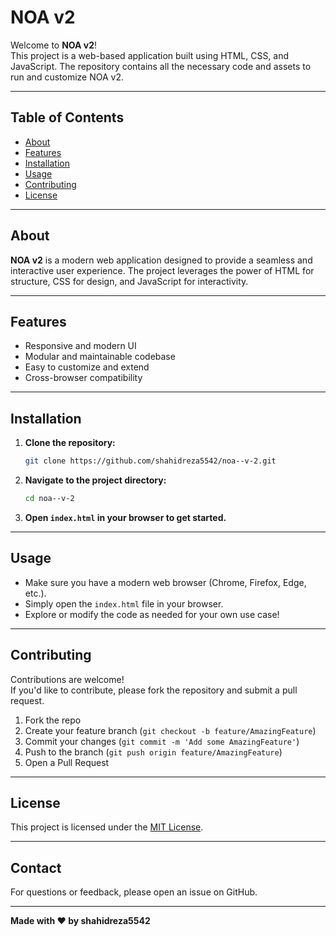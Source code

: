 # NOA v2

Welcome to **NOA v2**!  
This project is a web-based application built using HTML, CSS, and JavaScript. The repository contains all the necessary code and assets to run and customize NOA v2.

---

## Table of Contents

- [About](#about)
- [Features](#features)
- [Installation](#installation)
- [Usage](#usage)
- [Contributing](#contributing)
- [License](#license)

---

## About

**NOA v2** is a modern web application designed to provide a seamless and interactive user experience. The project leverages the power of HTML for structure, CSS for design, and JavaScript for interactivity.

---

## Features

- Responsive and modern UI
- Modular and maintainable codebase
- Easy to customize and extend
- Cross-browser compatibility

---

## Installation

1. **Clone the repository:**
   ```bash
   git clone https://github.com/shahidreza5542/noa--v-2.git
   ```
2. **Navigate to the project directory:**
   ```bash
   cd noa--v-2
   ```
3. **Open `index.html` in your browser to get started.**

---

## Usage

- Make sure you have a modern web browser (Chrome, Firefox, Edge, etc.).
- Simply open the `index.html` file in your browser.
- Explore or modify the code as needed for your own use case!

---

## Contributing

Contributions are welcome!  
If you'd like to contribute, please fork the repository and submit a pull request.

1. Fork the repo
2. Create your feature branch (`git checkout -b feature/AmazingFeature`)
3. Commit your changes (`git commit -m 'Add some AmazingFeature'`)
4. Push to the branch (`git push origin feature/AmazingFeature`)
5. Open a Pull Request

---

## License

This project is licensed under the [MIT License](LICENSE).

---

## Contact

For questions or feedback, please open an issue on GitHub.

---

**Made with ❤️ by shahidreza5542**
